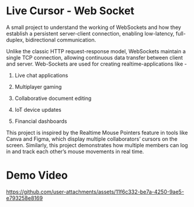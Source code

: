 # Live Cursor - Web Socket
A small project to understand the working of WebSockets and how they establish a persistent server-client connection, enabling low-latency, full-duplex, bidirectional communication.

Unlike the classic HTTP request-response model, WebSockets maintain a single TCP connection, allowing continuous data transfer between client and server. Web-Sockets are used for creating realtime-applications like -

1. Live chat applications

2. Multiplayer gaming

3. Collaborative document editing

4. IoT device updates

5. Financial dashboards

This project is inspired by the Realtime Mouse Pointers feature in tools like Canva and Figma, which display multiple collaborators’ cursors on the screen. Similarly, this project demonstrates how multiple members can log in and track each other’s mouse movements in real time. 

# Demo Video
https://github.com/user-attachments/assets/11f6c332-be7a-4250-9ae5-e793258e8169

